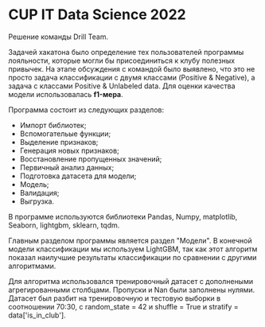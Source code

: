 # CUP IT Data Science 2022

Решение команды Drill Team.

Задачей хакатона было определение тех пользователей программы лояльности, которые могли бы присоединиться к клубу полезных привычек. На этапе обсуждения с командой было выявлено, что это не просто задача классификации с двумя классами (Positive & Negative), а задача с классами Positive & Unlabeled data.
Для оценки качества модели использовалась __f1-мера__.

Программа состоит из следующих разделов:
- Импорт библиотек;
- Вспомогательые функции;
- Выделение признаков;
- Генерация новых признаков;
- Восстановление пропущенных значений;
- Первичный анализ данных;
- Подготовка датасета для модели;
- Модель;
- Валидация;
- Выгрузка.

В программе используются библиотеки Pandas, Numpy, matplotlib, Seaborn, lightgbm, sklearn, tqdm.

Главным разделом программы является раздел "Модели". В конечной модели классификации мы используем LightGBM,
так как этот алгоритм показал наилучшие результаты классификации по сравнении с другими алгоритмами. 

Для алгоритма использовался тренировочный датасет с дополнеными агрегированными столбцами. Пропуски и Nan были заполнены нулями.
Датасет был разбит на тренировочную и тестовую выборки в соотношении 70:30, с random_state = 42 и shuffle = True и stratify = data['is_in_club'].
